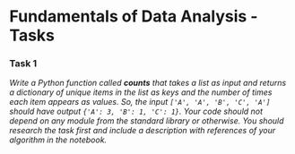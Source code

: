 # Fundamentals of Data Analysis - Tasks

### Task 1

*Write a Python function called **counts** that takes a list as input and returns a dictionary of unique items in the list as keys and the number of times each item appears as values. So, the input ```['A', 'A', 'B', 'C', 'A']``` should have output ```{'A': 3, 'B': 1, 'C': 1}```. Your code should not depend on any module from the standard library or otherwise. You should research the task first and include a description with references of your algorithm in the notebook.*